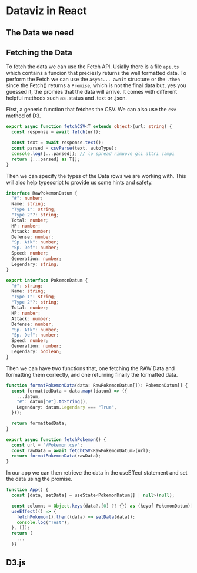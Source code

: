 # Dataviz in React

## The Data we need

## Fetching the Data

To fetch the data we can use the Fetch API. Usially there is a file `api.ts` which contains a funcion that preciesly returns the well formatted data.
To perform the Fetch we can use the `async... await` structure or the `.then` since the Fetch() returns a `Promise`, which is not the final data but, yes you guessed it, the promies that the data will arrive. It comes with different helpful methods such as .status and .text or .json.

First, a generic function that fetches the CSV. We can also use the `csv` method of D3.

```ts
export async function fetchCSV<T extends object>(url: string) {
  const response = await fetch(url);

  const text = await response.text();
  const parsed = csvParse(text, autoType);
  console.log([...parsed]); // lo spread rimuove gli altri campi
  return [...parsed] as T[];
}
```

Then we can specify the types of the Data rows we are working with. This will also help typescript to provide us some hints and safety.

```ts
interface RawPokemonDatum {
  "#": number;
  Name: string;
  "Type 1": string;
  "Type 2"?: string;
  Total: number;
  HP: number;
  Attack: number;
  Defense: number;
  "Sp. Atk": number;
  "Sp. Def": number;
  Speed: number;
  Generation: number;
  Legendary: string;
}

export interface PokemonDatum {
  "#": string;
  Name: string;
  "Type 1": string;
  "Type 2"?: string;
  Total: number;
  HP: number;
  Attack: number;
  Defense: number;
  "Sp. Atk": number;
  "Sp. Def": number;
  Speed: number;
  Generation: number;
  Legendary: boolean;
}
```

Then we can have two functions that, one fetching the RAW Data and formatting them correctly, and one returning finally the formatted data.

```ts
function formatPokemonData(data: RawPokemonDatum[]): PokemonDatum[] {
  const formattedData = data.map((datum) => ({
    ...datum,
    "#": datum["#"].toString(),
    Legendary: datum.Legendary === "True",
  }));

  return formattedData;
}

export async function fetchPokemon() {
  const url = "/Pokemon.csv";
  const rawData = await fetchCSV<RawPokemonDatum>(url);
  return formatPokemonData(rawData);
}
```

In our app we can then retrieve the data in the useEffect statement and set the data using the promise.

```js
function App() {
  const [data, setData] = useState<PokemonDatum[] | null>(null);

  const columns = Object.keys(data?.[0] ?? {}) as (keyof PokemonDatum)[];
  useEffect(() => {
    fetchPokemon().then((data) => setData(data));
    console.log("Test");
  }, []);
  return (
    ...
  )}
```

## D3.js
